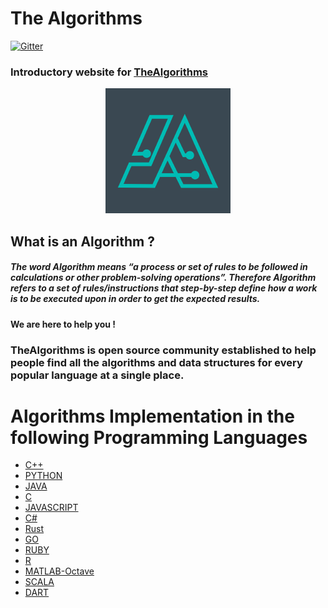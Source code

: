 # The Algorithms
[![Gitter](https://badges.gitter.im/the-algorithms/website.svg)](https://gitter.im/the-algorithms/website?utm_source=badge&utm_medium=badge&utm_campaign=pr-badge)

### Introductory website for <a href="https://github.com/TheAlgorithms" target="_blank">TheAlgorithms</a>
<a href="https://thealgorithms.github.io/website/" target="_blank"><p align="center"><img src="./images/favicon.png"/></p></a>
<h2>What is an Algorithm ?</h2>
<h5>The word Algorithm means “a process or set of rules to be followed in calculations or other problem-solving operations”. Therefore Algorithm refers to a set of rules/instructions that step-by-step define how a work is to be executed upon in order to get the expected results.</h5>
<h4>We are here to help you ! </h4>



<h3>TheAlgorithms is open source community established to help people find all the algorithms and data structures for every popular language at a single place.</h3>


<p align="center"><h1>Algorithms Implementation in the following Programming Languages</h1></p>

<ul>
  <li><a href="https://github.com/TheAlgorithms/C-Plus-Plus" target="_blank">C++</a></li>
  <li><a href="https://github.com/TheAlgorithms/Python" target="_blank">PYTHON</a></li>
  <li><a href="https://github.com/TheAlgorithms/Java" target="_blank">JAVA</a></li>
  <li><a href="https://github.com/TheAlgorithms/C" target="_blank">C</a></li>
  <li><a href="https://github.com/TheAlgorithms/Javascript" target="_blank">JAVASCRIPT</a></li>
  <li><a href="https://github.com/TheAlgorithms/C-Sharp" target="_blank">C#</a></li>
  <li><a href="https://github.com/TheAlgorithms/Rust" target="_blank">Rust</a></li>
  <li><a href="https://github.com/TheAlgorithms/Go" target="_blank">GO</a></li>
  <li><a href="https://github.com/TheAlgorithms/Ruby" target="_blank">RUBY</a></li>
  <li><a href="https://github.com/TheAlgorithms/R" target="_blank">R</a></li>
  <li><a href="https://github.com/TheAlgorithms/MATLAB-Octave" target="_blank">MATLAB-Octave</a></li>
  <li><a href="https://github.com/TheAlgorithms/Scala" target="_blank">SCALA</a></li>
  <li><a href="https://github.com/TheAlgorithms/Dart" target="_blank">DART</a></li>
</ul>
